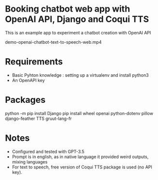 # Booking chatbot web app with OpenAI API, Django and Coqui TTS

This is an example app to experiment a chatbot creation with OpenAI API

demo-openai-chatbot-text-to-speech-web.mp4

# Requirements

- Basic Pyhton knowledge : setting up a virtualenv and install python3
- An OpenAPI key

# Packages

python -m pip install Django
pip install wheel openai python-dotenv pillow django-feather TTS gruut-lang-fr

# Notes

- Configured and tested with GPT-3.5
- Prompt is in english, as in native language it provided weird outputs, mixing languages
- For text to speech, free version of Coqui TTS package is used (no API key). 